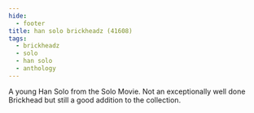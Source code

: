 ```yaml
---
hide:
  - footer
title: han solo brickheadz (41608)
tags:
  - brickheadz
  - solo
  - han solo
  - anthology
---
```


A young Han Solo from the Solo Movie. Not an exceptionally well done Brickhead but still a good addition to the collection.
